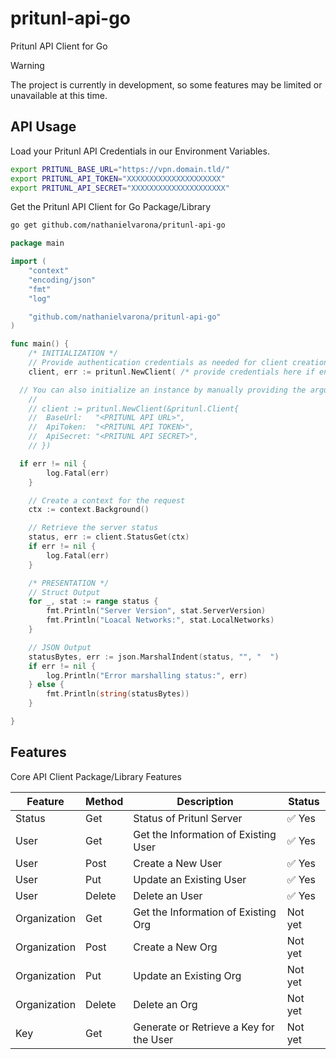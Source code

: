 # pritunl-api-go
Pritunl API Client for Go

> [!WARNING]
> The project is currently in development, so some features may be limited or unavailable at this time.

## API Usage

Load your Pritunl API Credentials in our Environment Variables.

```bash
export PRITUNL_BASE_URL="https://vpn.domain.tld/"
export PRITUNL_API_TOKEN="XXXXXXXXXXXXXXXXXXXXX"
export PRITUNL_API_SECRET="XXXXXXXXXXXXXXXXXXXXX"
```

Get the Pritunl API Client for Go Package/Library

```bash
go get github.com/nathanielvarona/pritunl-api-go
```

```go
package main

import (
	"context"
	"encoding/json"
	"fmt"
	"log"

	"github.com/nathanielvarona/pritunl-api-go"
)

func main() {
	/* INITIALIZATION */
	// Provide authentication credentials as needed for client creation
	client, err := pritunl.NewClient( /* provide credentials here if environment variables is not present */ )

  // You can also initialize an instance by manually providing the arguments.
	//
	// client := pritunl.NewClient(&pritunl.Client{
	// 	BaseUrl:   "<PRITUNL API URL>",
	// 	ApiToken:  "<PRITUNL API TOKEN>",
	// 	ApiSecret: "<PRITUNL API SECRET>",
	// })

  if err != nil {
		log.Fatal(err)
	}

	// Create a context for the request
	ctx := context.Background()

	// Retrieve the server status
	status, err := client.StatusGet(ctx)
	if err != nil {
		log.Fatal(err)
	}

	/* PRESENTATION */
	// Struct Output
	for _, stat := range status {
		fmt.Println("Server Version", stat.ServerVersion)
		fmt.Println("Loacal Networks:", stat.LocalNetworks)
	}

	// JSON Output
	statusBytes, err := json.MarshalIndent(status, "", "  ")
	if err != nil {
		log.Println("Error marshalling status:", err)
	} else {
		fmt.Println(string(statusBytes))
	}

}
```

## Features

Core API Client Package/Library Features

Feature      | Method | Description                             | Status
-------------|--------|-----------------------------------------|-----------------------
Status       | Get    | Status of Pritunl Server                | :white_check_mark: Yes
User         | Get    | Get the Information of Existing User    | :white_check_mark: Yes
User         | Post   | Create a New User                       | :white_check_mark: Yes
User         | Put    | Update an Existing User                 | :white_check_mark: Yes
User         | Delete | Delete an User                          | :white_check_mark: Yes
Organization | Get    | Get the Information of Existing Org     | Not yet
Organization | Post   | Create a New Org                        | Not yet
Organization | Put    | Update an Existing Org                  | Not yet
Organization | Delete | Delete an Org                           | Not yet
Key          | Get    | Generate or Retrieve a Key for the User | Not yet
